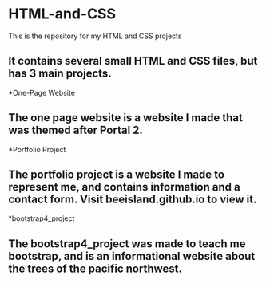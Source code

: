 # HTML-and-CSS

This is the repository for my HTML and CSS projects

It contains several small HTML and CSS files, but has 3 main projects.
------------------------------------------------------------------------

*One-Page Website

The one page website is a website I made that was themed after Portal 2.
------------------------------------------------------------------------

*Portfolio Project

The portfolio project is a website I made to represent me,
and contains information and a contact form. 
Visit beeisland.github.io to view it.
------------------------------------------------------------------------

*bootstrap4_project

The bootstrap4_project was made to teach me bootstrap, 
and is an informational website about the trees of the pacific northwest.
------------------------------------------------------------------------
